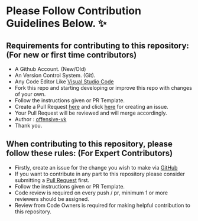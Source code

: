 # Please Follow Contribution Guidelines Below. ✨

## Requirements for contributing to this repository: (For new or first time contributors)

- A Github Account. (New/Old)
- An Version Control System. (Git).
- Any Code Editor Like [Visual Studio Code](https://code.visualstudio.com/download)
- Fork this repo and starting developing or improve this repo with changes of your own.
- Follow the instructions given or PR Template.
- Create a Pull Request [here](https://github.com/offensive-vk/Classics/pulls) and click [here](https://github.com/offensive-vk/Classics/issues) for creating an issue. 
- Your Pull Request will be reviewed  and will merge accordingly.
- Author : [offensive-vk](https://github.com/offensive-vk/)
- Thank you.

## When contributing to this repository, please follow these rules: (For Expert Contributors)

- Firstly, create an issue for the change you wish to make via [GitHub](https://github.com/offensive-vk/Classics/issues)
- If you want to contribute in any part to this repository please consider submitting a [Pull Request](https://github.com/offensive-vk/Classics/pulls) first.
- Follow the instructions given or PR Template.
- Code review is required on every push / pr, minimum 1 or more reviewers should be assigned.
- Review from Code Owners is required for making helpful contribution to this repository.
